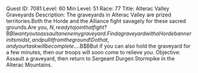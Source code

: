 Quest ID: 7081
Level: 60
Min Level: 51
Race: 77
Title: Alterac Valley Graveyards
Description: The graveyards in Alterac Valley are prized territories.Both the Horde and the Alliance fight savagely for these sacred grounds.Are you, $N, ready to join that fight?$B$BI want you to assault an enemy graveyard.Find a graveyard with a Horde banner in its midst, and pull it from the ground!Do that, and your task will be complete....$B$BBut if you can also hold the graveyard for a few minutes, then our troops will soon come to relieve you.
Objective: Assault a graveyard, then return to Sergeant Durgen Stormpike in the Alterac Mountains.
